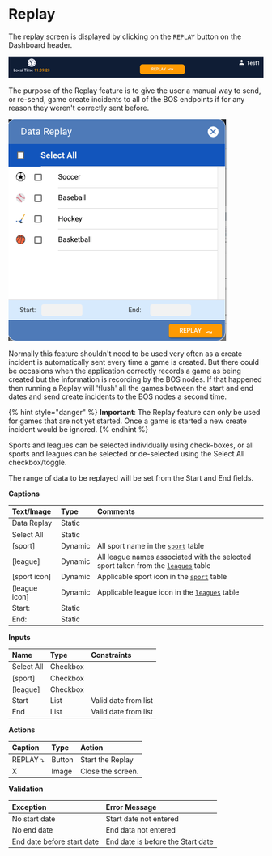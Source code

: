 # Replay



The replay screen is displayed by clicking on the `REPLAY` button on the Dashboard header.

![](../../../.gitbook/assets/image%20%287%29.png)

The purpose of the Replay feature is to give the user a manual way to send, or re-send, game create incidents to all of the BOS endpoints if for any reason they weren't correctly sent before.

![](../../../.gitbook/assets/image%20%282%29.png)

Normally this feature shouldn't need to be used very often as a create incident is automatically sent every time a game is created. But there could be occasions when the application correctly records a game as being created but the information is recording by the BOS nodes. If that happened then running a Replay will 'flush' all the games between the start and end dates and send create incidents to the BOS nodes a second time.

{% hint style="danger" %}
**Important**: The Replay feature can only be used for games that are not yet started. Once a game is started a new create incident would be ignored.
{% endhint %}

Sports and leagues can be selected individually using check-boxes, or all sports and leagues can be selected or de-selected using the Select All checkbox/toggle.

The range of data to be replayed will be set from the Start and End fields.

**Captions**

| Text/Image | Type | Comments |
| :--- | :--- | :--- |
| Data Replay | Static |   |
| Select All | Static |   |
| \[sport\] | Dynamic | All sport name in the [`sport`]() table |
| \[league\] | Dynamic |  All league names associated with the selected sport taken from the [`leagues`]() table |
| \[sport icon\] | Dynamic | Applicable sport icon in the [`sport`]() table |
| \[league icon\] | Dynamic | Applicable league icon in the [`leagues`]() table |
| Start: | Static |   |
| End: | Static |   |

**Inputs**

| Name | Type | Constraints |
| :--- | :--- | :--- |
| Select All | Checkbox |   |
| \[sport\] | Checkbox |   |
| \[league\] | Checkbox |   |
| Start | List | Valid date from list |
| End | List | Valid date from list |

**Actions**

| Caption | Type | Action |
| :--- | :--- | :--- |
| REPLAY ⤵   | Button | Start the Replay |
| X | Image | Close the screen. |

**Validation**

| **Exception** | Error Message |
| :--- | :--- |
| No start date | Start date not entered |
| No end date | End data not entered |
| End date before start date | End date is before the Start date |


